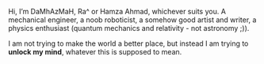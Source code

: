 Hi, I’m DaMhAzMaH, Ra^ or Hamza Ahmad, whichever suits you. A mechanical engineer, a noob roboticist, a somehow good artist and writer, a physics enthusiast (quantum mechanics and relativity - not astronomy ;)). 

I am not trying to make the world a better place, but instead I am trying to **unlock my mind**, whatever this is supposed to mean.
